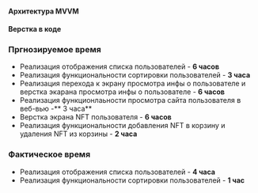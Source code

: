 #### Архитектура MVVM
#### Верстка в коде

### Пргнозируемое время
- Реализация отображения списка пользователей - **6 часов**
- Реализация функциональности сортировки пользователей - **3 часа**
- Реализация перехода к экрану просмотра инфы о пользователе и верстка экарана просмотра инфы о пользователе - **6 часов**
- Реализация функционлаьности просмотра сайта пользователя в веб-вью -** 3 часа**
- Верстка экрана NFT пользователя - **6 часов**
- Реализация функциональности добавления NFT в корзину и удаления NFT из корзины - **2 часа**

### Фактическое время
- Реализация отображения списка пользователей - **4 часа**
- Реализация функциональности сортировки пользователей - **1 час**